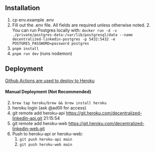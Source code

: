 ## Installation

1. cp env.example .env
1. Fill out the .env file. All fields are required unless otherwise noted.
   2. You can run Postgres locally with: `docker run -d -v ./private/postgres-data:/var/lib/postgresql/data --name decentralized-linkedin-postgres -p 5432:5432 -e POSTGRES_PASSWORD=password postgres`
1. `pnpm install`
1. `pnpm run dev` (runs nodemon)


## Deployment
[Github Actions are used to deploy to Heroku](./.github/workflows/deploy.yml)

#### Manual Deployment (Not Recommended)
2. `brew tap heroku/brew && brew install heroku`
2. heroku login (ask @ad0ll for access)
3. git remote add heroku-api https://git.heroku.com/decentralized-linkedin-api.git                                                                                       21:15:54
4. git remote add heroku-web https://git.heroku.com/decentralized-linkedin-web.git       
5. Push to heroku-api or heroku-web:
   1. `git push heroku-api main`
   2. `git push heroku-web main`
